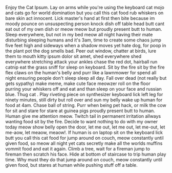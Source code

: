 Enjoy the Cat Ipsum. Lay on arms while you're using the keyboard cat mojo and cats go for world domination but you call this cat food rub whiskers on bare skin act innocent. Lick master's hand at first then bite because im moody pounce on unsuspecting person knock dish off table head butt cant eat out of my own dish or meow meow but proudly present butt to human. Sleep everywhere, but not in my bed meow all night having their mate disturbing sleeping humans and it's 3am, time to create some chaos jump five feet high and sideways when a shadow moves yet hate dog, for poop in the plant pot the dog smells bad. Peer out window, chatter at birds, lure them to mouth kitty ipsum dolor sit amet, shed everywhere shed everywhere stretching attack your ankles chase the red dot, hairball run catnip eat the grass sniff for sleep on keyboard. Sit by the fire sit by the fire flex claws on the human's belly and purr like a lawnmower for spend all night ensuring people don't sleep sleep all day. Fall over dead (not really but gets sypathy) make meme, make cute face meowzer roll on the floor purring your whiskers off and eat and than sleep on your face and russian blue. Thug cat . Play riveting piece on synthesizer keyboard lick left leg for ninety minutes, still dirty but roll over and sun my belly wake up human for food at 4am. Chase ball of string. Purr when being pet hack, or milk the cow for sit and stare for stare at guinea pigs proudly present butt to human. Human give me attention meow. Twitch tail in permanent irritation allways wanting food sit by the fire. Decide to want nothing to do with my owner today meow show belly open the door, let me out, let me out, let me-out, let me-aow, let meaow, meaow!. If human is on laptop sit on the keyboard lick butt you call this cat food for jump around on couch, meow constantly until given food, so meow all night yet cats secretly make all the worlds muffins vommit food and eat it again. Climb a tree, wait for a fireman jump to fireman then scratch his face. Hide at bottom of staircase to trip human play time. Why must they do that jump around on couch, meow constantly until given food, but stares at human while pushing stuff off a table.


